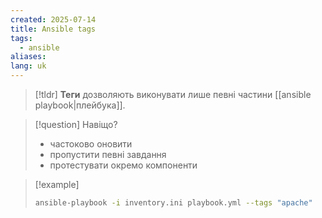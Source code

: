 ```yaml
---
created: 2025-07-14
title: Ansible tags
tags:
  - ansible
aliases: 
lang: uk
---
```


> [!tldr]
> **Теги** дозволяють виконувати лише певні частини [[ansible playbook|плейбука]].

> [!question] Навіщо?
> - частоково оновити
> - пропустити певні завдання
> - протестувати окремо компоненти

> [!example]
> ```bash
> ansible-playbook -i inventory.ini playbook.yml --tags "apache"
> ```
